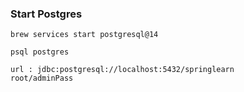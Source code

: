 ### Start Postgres
```shell
brew services start postgresql@14

psql postgres

```

```shell
url : jdbc:postgresql://localhost:5432/springlearn
root/adminPass
```